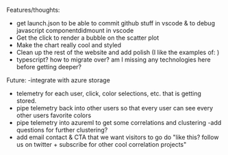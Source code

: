 Features/thoughts:

- get launch.json to be able to commit github stuff in vscode & to debug javascript componentdidmount in vscode
- Get the click to render a bubble on the scatter plot
- Make the chart really cool and styled
- Clean up the rest of the website and add polish (I like the examples of: )
- typescript? how to migrate over? am I missing any technologies here before getting deeper?


Future:
-integrate with azure storage
- telemetry for each user, click, color selections, etc. that is getting stored.
- pipe telemetry back into other users so that every user can see every other users favorite colors
- pipe telemetry into azureml to get some correlations and clustering
-add questions for further clustering? 
- add email contact & CTA that we want visitors to go do "like this? follow us on twitter + subscribe for other cool correlation projects"
